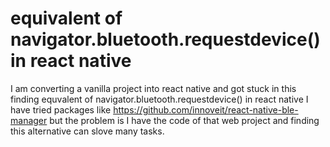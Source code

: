 
# equivalent of navigator.bluetooth.requestdevice() in react native

I am converting a vanilla project into react native and got stuck in this finding equvalent of navigator.bluetooth.requestdevice() in react native
I have tried packages like https://github.com/innoveit/react-native-ble-manager but the problem is I have the code of that web project and finding this alternative can slove many tasks.

        